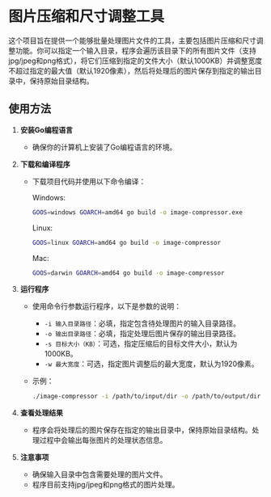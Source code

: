 # 图片压缩和尺寸调整工具

这个项目旨在提供一个能够批量处理图片文件的工具，主要包括图片压缩和尺寸调整功能。你可以指定一个输入目录，程序会遍历该目录下的所有图片文件（支持jpg/jpeg和png格式），将它们压缩到指定的文件大小（默认1000KB）并调整宽度不超过指定的最大值（默认1920像素），然后将处理后的图片保存到指定的输出目录中，保持原始目录结构。

## 使用方法

1. **安装Go编程语言**
   - 确保你的计算机上安装了Go编程语言的环境。

2. **下载和编译程序**
   - 下载项目代码并使用以下命令编译：

     Windows:

     ```bash
     GOOS=windows GOARCH=amd64 go build -o image-compressor.exe
     ```

     Linux:

     ```bash
     GOOS=linux GOARCH=amd64 go build -o image-compressor
     ```

     Mac:

     ```bash
     GOOS=darwin GOARCH=amd64 go build -o image-compressor
     ```

3. **运行程序**
   - 使用命令行参数运行程序，以下是参数的说明：
     - `-i 输入目录路径`：必填，指定包含待处理图片的输入目录路径。
     - `-o 输出目录路径`：必填，指定处理后图片保存的输出目录路径。
     - `-s 目标大小（KB）`：可选，指定压缩后的目标文件大小，默认为1000KB。
     - `-w 最大宽度`：可选，指定图片调整后的最大宽度，默认为1920像素。

   - 示例：
  
     ```bash
     ./image-compressor -i /path/to/input/dir -o /path/to/output/dir -s 1200 -w 1600
     ```

4. **查看处理结果**
   - 程序会将处理后的图片保存在指定的输出目录中，保持原始目录结构。处理过程中会输出每张图片的处理状态信息。

5. **注意事项**
   - 确保输入目录中包含需要处理的图片文件。
   - 程序目前支持jpg/jpeg和png格式的图片处理。
  